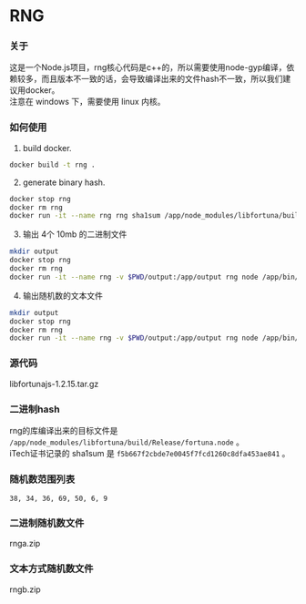 # RNG

### 关于

这是一个Node.js项目，rng核心代码是c++的，所以需要使用node-gyp编译，依赖较多，而且版本不一致的话，会导致编译出来的文件hash不一致，所以我们建议用docker。  
注意在 windows 下，需要使用 linux 内核。

### 如何使用

1. build docker.

``` bash
docker build -t rng .
```

2. generate binary hash.

``` bash
docker stop rng
docker rm rng
docker run -it --name rng rng sha1sum /app/node_modules/libfortuna/build/Release/fortuna.node
```

3. 输出 4个 10mb 的二进制文件

``` bash
mkdir output
docker stop rng
docker rm rng
docker run -it --name rng -v $PWD/output:/app/output rng node /app/bin/rnga.js
```

4. 输出随机数的文本文件

``` bash
mkdir output
docker stop rng
docker rm rng
docker run -it --name rng -v $PWD/output:/app/output rng node /app/bin/rngb.js
```

### 源代码

libfortunajs-1.2.15.tar.gz

### 二进制hash

rng的库编译出来的目标文件是 ``/app/node_modules/libfortuna/build/Release/fortuna.node`` 。  
iTech证书记录的 sha1sum 是 ``f5b667f2cbde7e0045f7fcd1260c8dfa453ae841`` 。

### 随机数范围列表

```
38, 34, 36, 69, 50, 6, 9
```

### 二进制随机数文件

rnga.zip

### 文本方式随机数文件

rngb.zip
